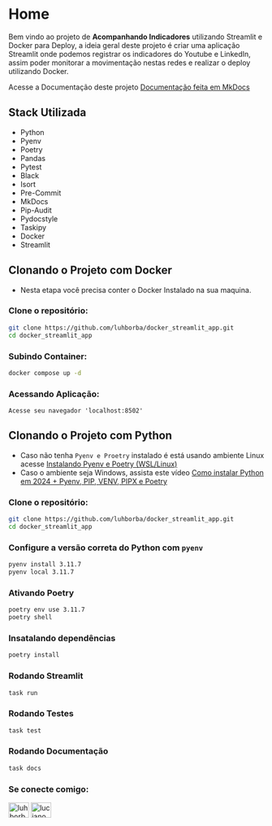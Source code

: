 # Home

Bem vindo ao projeto de **Acompanhando Indicadores** utilizando Streamlit e Docker para Deploy, a ideia geral deste projeto é criar uma aplicação Streamlit onde podemos registrar os indicadores do Youtube e LinkedIn, assim poder monitorar a movimentação nestas redes e realizar o deploy utilizando Docker.

Acesse a Documentação deste projeto [Documentação feita em MkDocs](https://luhborba.github.io/docker_streamlit_app/)
## Stack Utilizada

- Python
- Pyenv
- Poetry
- Pandas
- Pytest
- Black
- Isort
- Pre-Commit
- MkDocs
- Pip-Audit
- Pydocstyle
- Taskipy
- Docker
- Streamlit

## Clonando o Projeto com Docker

- Nesta etapa você precisa conter o Docker Instalado na sua maquina.


### Clone o repositório:
```bash
git clone https://github.com/luhborba/docker_streamlit_app.git
cd docker_streamlit_app
```

### Subindo Container:
```bash
docker compose up -d
```

### Acessando Aplicação:

```
Acesse seu navegador 'localhost:8502'
```
## Clonando o Projeto com Python

- Caso não tenha `Pyenv e Proetry` instalado é está usando ambiente Linux acesse [Instalando Pyenv e Poetry (WSL/Linux)](https://github.com/luhborba/Wsl-Pyenv-Poetry)
- Caso o ambiente seja Windows, assista este vídeo [Como instalar Python em 2024 + Pyenv, PIP, VENV, PIPX e Poetry](https://www.youtube.com/watch?v=9LYqtLuD7z4&t)

### Clone o repositório:
```bash
git clone https://github.com/luhborba/docker_streamlit_app.git
cd docker_streamlit_app
```

### Configure a versão correta do Python com `pyenv`
```bash
pyenv install 3.11.7
pyenv local 3.11.7
```

### Ativando Poetry
```bash
poetry env use 3.11.7
poetry shell
```

### Insatalando dependências
```bash
poetry install
```

### Rodando Streamlit
```bash
task run
```

### Rodando Testes
```bash
task test
```

### Rodando Documentação
```bash
task docs
```

<h3 align="left">Se conecte comigo:</h3>
<p align="left">
<a href="https://linkedin.com/in/luhborba" target="blank"><img align="center" src="https://raw.githubusercontent.com/rahuldkjain/github-profile-readme-generator/master/src/images/icons/Social/linked-in-alt.svg" alt="luhborba" height="30" width="40" /></a>
<a href="https://www.youtube.com/@luhborba" target="blank"><img align="center" src="https://raw.githubusercontent.com/rahuldkjain/github-profile-readme-generator/master/src/images/icons/Social/youtube.svg" alt="luciano borba" height="30" width="40" /></a>
</p>